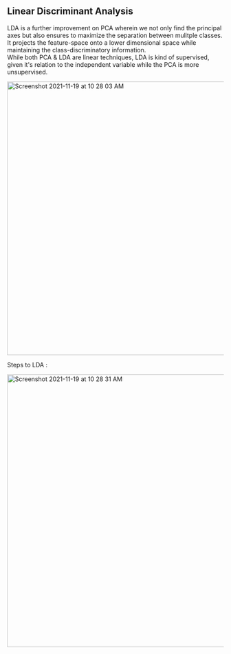 ## Linear Discriminant Analysis ##

LDA is a further improvement on PCA wherein we not only find the principal axes but also ensures to maximize the separation between mulitple classes.  
It projects the feature-space onto a lower dimensional space while maintaining the class-discriminatory information.  
While both PCA & LDA are linear techniques, LDA is kind of supervised, given it's relation to the independent variable while the PCA is more unsupervised.  
  
<img width="635" alt="Screenshot 2021-11-19 at 10 28 03 AM" src="https://user-images.githubusercontent.com/61674750/142567405-c2768d7a-bccc-49fe-8419-41500b480a48.png">
  
  
  
Steps to LDA :  

<img width="633" alt="Screenshot 2021-11-19 at 10 28 31 AM" src="https://user-images.githubusercontent.com/61674750/142567462-a377c655-bd22-4f08-81f5-7263a3dc7418.png">
